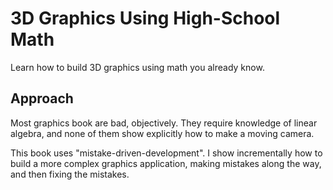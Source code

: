 3D Graphics Using High-School Math
==================================

Learn how to build 3D graphics using math you already know.


Approach
--------

Most graphics book are bad, objectively.  They require knowledge
of linear algebra, and none of them show explicitly how to make a
moving camera.

This book uses "mistake-driven-development".  I show incrementally
how to build a more complex graphics application, making mistakes along
the way, and then fixing the mistakes.